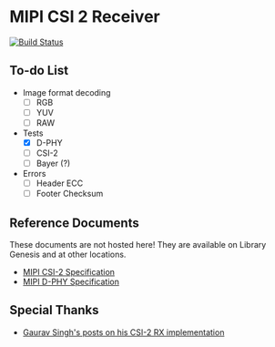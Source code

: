# MIPI CSI 2 Receiver

[![Build Status](https://travis-ci.com/hdl-util/mipi-csi-2.svg?branch=master)](https://travis-ci.com/hdl-util/mipi-csi-2)

## To-do List
* Image format decoding
    * [ ] RGB
    * [ ] YUV
    * [ ] RAW
* Tests
    * [x] D-PHY
    * [ ] CSI-2
    * [ ] Bayer (?)
* Errors
    * [ ] Header ECC
    * [ ] Footer Checksum

## Reference Documents

These documents are not hosted here! They are available on Library Genesis and at other locations.

* [MIPI CSI-2 Specification](https://b-ok.cc/book/5370801/fbaeb9)
* [MIPI D-PHY Specification](https://b-ok.cc/book/5370804/7f174a)

## Special Thanks

* [Gaurav Singh's posts on his CSI-2 RX implementation](https://www.circuitvalley.com/2020/02/imx219-camera-mipi-csi-receiver-fpga-lattice-raspberry-pi-camera.html)

